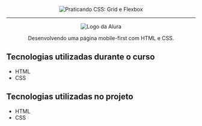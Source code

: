 <p align="center"> <img src="![image](https://user-images.githubusercontent.com/32437016/216439693-650232d4-f0a2-42d8-be1b-eb0807e0258c.png)
" alt="Praticando CSS: Grid e Flexbox"> </p>

<hr>

<p align="center"> <img src="https://github.com/MonicaHillman/aluraplay-requisicoes/blob/main/img/logo.png" alt="Logo da Alura"> </p>
<p align="center">Desenvolvendo uma página mobile-first com HTML e CSS.</p>

## Tecnologias utilizadas durante o curso
* HTML
* CSS

## Tecnologias utilizadas no projeto
* HTML
* CSS
